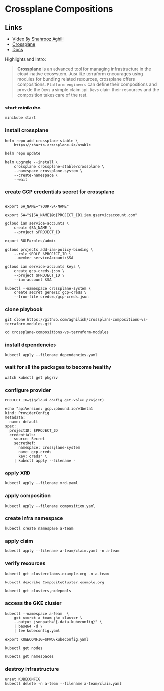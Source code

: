 # Crossplane Compositions

## Links

* [Video By Shahrooz Aghili](https://www.youtube.com/watch?v=Ysg-u2ba88I)
* [Crossplane](https://crossplane.io/)
* [Docs](https://docs.crossplane.io/)

Highlights and Intro:
> **Crossplane** is an advanced tool for managing infrastructure in the cloud-native ecosystem. 
> Just like terraform encourages using modules for bundling related resources, crossplane offers compositions.
> `Platform engineers` can define their compositions and provide the `Devs` a simple claim api.
> `Devs` claim their resources and the composition takes care of the rest.


### start minikube
```
minikube start
```

### install crossplane
```
helm repo add crossplane-stable \
    https://charts.crossplane.io/stable

helm repo update

helm upgrade --install \
    crossplane crossplane-stable/crossplane \
    --namespace crossplane-system \
    --create-namespace \
    --wait
```


### create GCP credentials secret for crossplane

```

export SA_NAME="YOUR-SA-NAME"

export SA="${SA_NAME}@${PROJECT_ID}.iam.gserviceaccount.com"

gcloud iam service-accounts \
    create $SA_NAME \
    --project $PROJECT_ID

export ROLE=roles/admin

gcloud projects add-iam-policy-binding \
    --role $ROLE $PROJECT_ID \
    --member serviceAccount:$SA

gcloud iam service-accounts keys \
    create gcp-creds.json \
    --project $PROJECT_ID \
    --iam-account $SA

kubectl --namespace crossplane-system \
    create secret generic gcp-creds \
    --from-file creds=./gcp-creds.json
```

### clone playbook
```
git clone https://github.com/aghilish/crossplane-compositions-vs-terraform-modules.git

cd crossplane-compositions-vs-terraform-modules
```

### install dependencies
```
kubectl apply --filename dependencies.yaml
```

### wait for all the packages to become healthy
```
watch kubectl get pkgrev
```

### configure provider
```
PROJECT_ID=$(gcloud config get-value project)

echo "apiVersion: gcp.upbound.io/v1beta1
kind: ProviderConfig
metadata:
  name: default
spec:
  projectID: $PROJECT_ID
  credentials:
    source: Secret
    secretRef:
      namespace: crossplane-system
      name: gcp-creds
      key: creds" \
    | kubectl apply --filename -
```

### apply XRD
```
kubectl apply --filename xrd.yaml
```

### apply composition
```
kubectl apply --filename composition.yaml
```


### create infra namespace
```
kubectl create namespace a-team
```


### apply claim

```
kubectl apply --filename a-team/claim.yaml -n a-team
```

### verify resources


```
kubectl get clusterclaims.example.org -n a-team
```

```
kubectl describe CompositeCluster.example.org
```

```
kubectl get clusters,nodepools
```

### access the GKE cluster
```
kubectl --namespace a-team  \
    get secret a-team-gke-cluster \
    --output jsonpath="{.data.kubeconfig}" \
    | base64 -d \
    | tee kubeconfig.yaml

export KUBECONFIG=$PWD/kubeconfig.yaml

kubectl get nodes

kubectl get namespaces

```

### destroy infrastructure

```
unset KUBECONFIG
kubectl delete -n a-team --filename a-team/claim.yaml
```